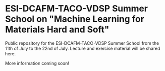
ESI-DCAFM-TACO-VDSP Summer School on "Machine Learning for Materials Hard and Soft"
=====================

Public repository for the ESI-DCAFM-TACO-VDSP Summer School from the 11th of July to the 22nd of July. Lecture and exercise material will be shared here.


More information coming soon!
